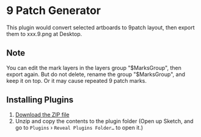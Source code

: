 # 9 Patch Generator

This plugin would convert selected artboards to 9patch layout, then export them to xxx.9.png at Desktop.

## Note

You can edit the mark layers in the layers group "$MarksGroup", then export again. But do not delete, rename the group "$MarksGroup", and keep it on top. Or it may cause repeated 9 patch marks.

## Installing Plugins
1. [Download the ZIP file](https://github.com/maundytime/sketch-9patch/archive/master.zip)
2. Unzip and copy the contents to the plugin folder (Open up Sketch, and go to `Plugins` › `Reveal Plugins Folder…` to open it.)
